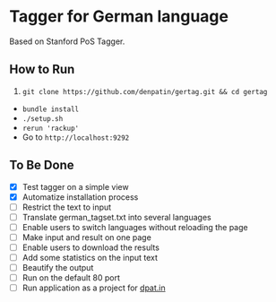 Tagger for German language
==========================

Based on Stanford PoS Tagger.

## How to Run

1. `git clone https://github.com/denpatin/gertag.git && cd gertag`
* `bundle install`
* `./setup.sh`
* `rerun 'rackup'`
* Go to `http://localhost:9292`

## To Be Done

- [x] Test tagger on a simple view
- [x] Automatize installation process
- [ ] Restrict the text to input
- [ ] Translate german_tagset.txt into several languages
- [ ] Enable users to switch languages without reloading the page
- [ ] Make input and result on one page
- [ ] Enable users to download the results
- [ ] Add some statistics on the input text
- [ ] Beautify the output
- [ ] Run on the default 80 port
- [ ] Run application as a project for [dpat.in](http://dpat.in)

